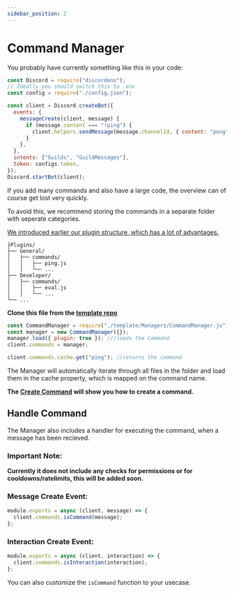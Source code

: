 ```yaml
---
sidebar_position: 2
---
```


# Command Manager

You probably have currently something like this in your code:

```js
const Discord = require("discordeno");
// Ideally you should switch this to .env
const config = require("./config.json");

const client = Discord.createBot({
  events: {
    messageCreate(client, message) {
      if (message.content === "!ping") {
        client.helpers.sendMessage(message.channelId, { content: "pong" });
      }
    },
  },
  intents: ["Guilds", "GuildMessages"],
  token: configs.token,
});
Discord.startBot(client);
```

If you add many commands and also have a large code, the overview can of course get lost very quickly.

To avoid this, we recommend storing the commands in a separate folder with seperate categories.

[We introduced earlier our plugin structure, which has a lot of advantages.](../design.md)

```root
├Plugins/
├── General/
│   ├── commands/
│   │   ├── ping.js
│   │   └── ...
├── Developer/
│   ├── commands/
│   │   ├── eval.js
│   │   └── ...
└── ...
```

**Clone this file from the
[template repo](https://github.com/discordeno/discordeno/tree/main/template/nodejs/Managers/CommandManager.js)**

```js
const CommandManager = require("./template/Managers/CommandManager.js");
const manager = new CommandManager({});
manager.load({ plugin: true }); ///loads the Command
client.commands = manager;

client.commands.cache.get("ping"); //returns the command
```

The Manager will automatically iterate through all files in the folder and load them in the cache property, which is
mapped on the command name.

**The [Create Command](./create-command.md) will show you how to create a command.**

## Handle Command

The Manager also includes a handler for executing the command, when a message has been recieved.

### Important Note:

**Currently it does not include any checks for permissions or for cooldowns/ratelimits, this will be added soon.**

### Message Create Event:

```js
module.exports = async (client, message) => {
  client.commands.isCommand(message);
};
```

### Interaction Create Event:
```js
module.exports = async (client, interaction) => {
  client.commands.isInteraction(interaction);
};
```

You can also customize the `isCommand` function to your usecase.
